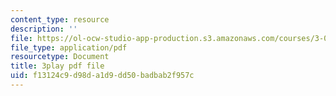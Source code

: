 ```yaml
---
content_type: resource
description: ''
file: https://ol-ocw-studio-app-production.s3.amazonaws.com/courses/3-091sc-introduction-to-solid-state-chemistry-fall-2010/f13124c9d98da1d9dd50badbab2f957c_2Q_fna3TTbs.pdf
file_type: application/pdf
resourcetype: Document
title: 3play pdf file
uid: f13124c9-d98d-a1d9-dd50-badbab2f957c
---
```

